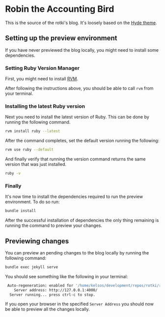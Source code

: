 # Robin the Accounting Bird

This is the source of the rotki's blog. It's loosely based on the [Hyde theme](https://github.com/poole/hyde).


## Setting up the preview environment

If you have never previewed the blog locally, you might need to install some dependencies.

### Setting Ruby Version Manager
First, you might need to install [RVM](https://rvm.io/rvm/install).

After following the instructions above, you should be able to call `rvm` from your terminal.

### Installing the latest Ruby version
Next you need to install the latest version of Ruby. This can be done by running the following command.

```bash
rvm install ruby --latest
```

After the command completes, set the default version running the following: 
```bash
rvm use ruby --default
```

And finally verify that running the version command returns the same version that was just installed.
```bash
ruby -v
```

### Finally 
It's now time to install the dependencies required to run the preview environment.
To do so run:

```bash
bundle install
```

After the successful installation of dependencies the only thing remaining is running the command to preview your changes.

## Previewing changes

You can preview an pending changes to the blog locally by running the following command: 

```bash
bundle exec jekyll serve
```

You should see something like the following in your terminal:

```bash
 Auto-regeneration: enabled for '/home/kelsos/development/repos/rotki/rotkicom.github.io'
    Server address: http://127.0.0.1:4000/
  Server running... press ctrl-c to stop.
```

If you open your browser in the specified `Server Address` you should now be able to preview all the changes locally.

